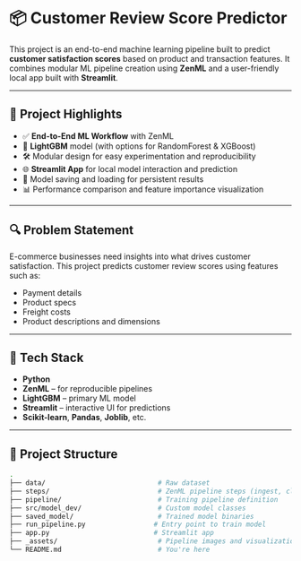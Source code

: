 # 📦 Customer Review Score Predictor

This project is an end-to-end machine learning pipeline built to predict **customer satisfaction scores** based on product and transaction features. It combines modular ML pipeline creation using **ZenML** and a user-friendly local app built with **Streamlit**.

---

## 🚀 Project Highlights

- ✅ **End-to-End ML Workflow** with ZenML
- 🧠 **LightGBM** model (with options for RandomForest & XGBoost)
- 🛠️ Modular design for easy experimentation and reproducibility
- 🌐 **Streamlit App** for local model interaction and prediction
- 💾 Model saving and loading for persistent results
- 📊 Performance comparison and feature importance visualization

---

## 🔍 Problem Statement

E-commerce businesses need insights into what drives customer satisfaction. This project predicts customer review scores using features such as:

- Payment details
- Product specs
- Freight costs
- Product descriptions and dimensions

---

## 🧩 Tech Stack

- **Python**
- **ZenML** – for reproducible pipelines
- **LightGBM** – primary ML model
- **Streamlit** – interactive UI for predictions
- **Scikit-learn**, **Pandas**, **Joblib**, etc.

---

## 🧪 Project Structure

```bash
.
├── data/                            # Raw dataset
├── steps/                           # ZenML pipeline steps (ingest, clean, train, evaluate)
├── pipeline/                        # Training pipeline definition
├── src/model_dev/                   # Custom model classes
├── saved_model/                     # Trained model binaries
├── run_pipeline.py                 # Entry point to train model
├── app.py                          # Streamlit app
├── _assets/                         # Pipeline images and visualizations
└── README.md                        # You're here

